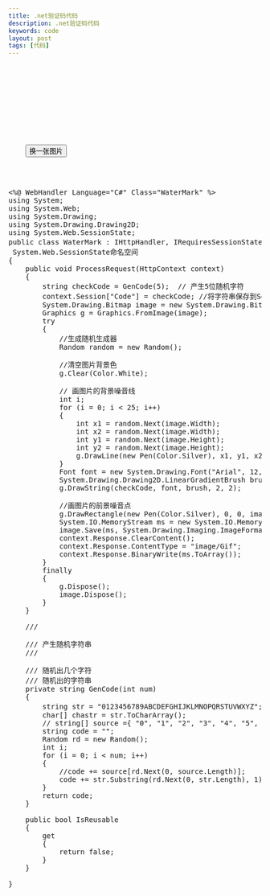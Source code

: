 ```yaml
---
title: .net验证码代码
description: .net验证码代码
keywords: code
layout: post
tags: [代码]
---
```


<pre class="code">
<!DOCTYPE HTML PUBLIC "-//W3C//DTD HTML 4.01 Transitional//EN">

 <html>
  <head>
    <title></title>
    <meta http-equiv="Content-Type" content="text/html; charset=UTF-8" />
    <script type="text/javascript">
        function change() {
            var imgNode = document.getElementById("vimg");
            imgNode.src = "WaterMark.ashx?t=" + (new Date()).valueOf();  // 这里加个时间的参数是为了防止浏览器缓存的问题
        }
    </script>
  </head>
  <body>
    <img src="WaterMark.ashx" id="vimg" alt="" /><input type="button" value="换一张图片" onclick="change()" />
  </body>
</html>
</pre>




<pre class="code">

<%@ WebHandler Language="C#" Class="WaterMark" %>
using System;
using System.Web;
using System.Drawing;
using System.Drawing.Drawing2D;
using System.Web.SessionState;
public class WaterMark : IHttpHandler, IRequiresSessionState  // 要使用session必须实现该接口,记得要导入
 System.Web.SessionState命名空间
{
    public void ProcessRequest(HttpContext context)
    {
        string checkCode = GenCode(5);  // 产生5位随机字符
        context.Session["Code"] = checkCode; //将字符串保存到Session中，以便需要时进行验证
        System.Drawing.Bitmap image = new System.Drawing.Bitmap(70, 22);
        Graphics g = Graphics.FromImage(image);
        try
        {
            //生成随机生成器
            Random random = new Random();

            //清空图片背景色
            g.Clear(Color.White);

            // 画图片的背景噪音线
            int i;
            for (i = 0; i < 25; i++)
            {
                int x1 = random.Next(image.Width);
                int x2 = random.Next(image.Width);
                int y1 = random.Next(image.Height);
                int y2 = random.Next(image.Height);
                g.DrawLine(new Pen(Color.Silver), x1, y1, x2, y2);
            }
            Font font = new System.Drawing.Font("Arial", 12, (System.Drawing.FontStyle.Bold));
            System.Drawing.Drawing2D.LinearGradientBrush brush = new System.Drawing.Drawing2D.LinearGradientBrush(new Rectangle(0, 0, image.Width, image.Height), Color.Blue, Color.DarkRed, 1.2F, true);
            g.DrawString(checkCode, font, brush, 2, 2);

            //画图片的前景噪音点
            g.DrawRectangle(new Pen(Color.Silver), 0, 0, image.Width - 1, image.Height - 1);
            System.IO.MemoryStream ms = new System.IO.MemoryStream();
            image.Save(ms, System.Drawing.Imaging.ImageFormat.Gif);
            context.Response.ClearContent();
            context.Response.ContentType = "image/Gif";
            context.Response.BinaryWrite(ms.ToArray());
        }
        finally
        {
            g.Dispose();
            image.Dispose();
        }
    }

    /// <summary>
    /// 产生随机字符串
    /// </summary>
    /// <param name="num">随机出几个字符</param>
    /// <returns>随机出的字符串</returns>
    private string GenCode(int num)
    {
        string str = "0123456789ABCDEFGHIJKLMNOPQRSTUVWXYZ";//"的一是在不了有和人这中大为上个国我以要他时来用们生到作地于出就分对成会可主发年动同工也能下过子说产种面而方后多定行学法所民得经十三之进着等部度家电力里如水化高自二理起小物现实加量都两体制机当使点从业本去把性好应开它合还因由其些然前外天政四日那社义事平形相全表间样与关各重新线内数正心反你明看原又么利比或但质气第向道命此变条只没结解问意建月公无系军很情者最立代想已通并提直题党程展五果料象员革位入常文总次品式活设及管特件长求老头基资边流路级少图山统接知较将组见计别她手角期根论运农指几九区强放决西被干做必战先回则任取据处队南给色光门即保治北造百规热领七海口东导器压志世金增争济阶油思术极交受联什认六共权收证改清己美再采转更单风切打白教速花带安场身车例真务具万每目至达走积示议声报斗完类八离华名确才科张信马节话米整空元况今集温传土许步群广石记需段研界拉林律叫且究观越织装影算低持音众书布复容儿须际商非验连断深难近矿千周委素技备半办青省列习响约支般史感劳便团往酸历市克何除消构府称太准精值号率族维划选标写存候毛亲快效斯院查江型眼王按格养易置派层片始却专状育厂京识适属圆包火住调满县局照参红细引听该铁价严";
        char[] chastr = str.ToCharArray();
        // string[] source ={ "0", "1", "2", "3", "4", "5", "6", "7", "8", "9", "A", "B", "C", "D", "E", "F", "G", "H", "I", "J", "K", "L", "M", "N", "O", "P", "Q", "R", "S", "T", "U", "V", "W", "X", "Y", "Z", "#", "$", "%", "&", "@" };
        string code = "";
        Random rd = new Random();
        int i;
        for (i = 0; i < num; i++)
        {
            //code += source[rd.Next(0, source.Length)];
            code += str.Substring(rd.Next(0, str.Length), 1);
        }
        return code;
    }

    public bool IsReusable
    {
        get
        {
            return false;
        }
    }

}

</pre>

